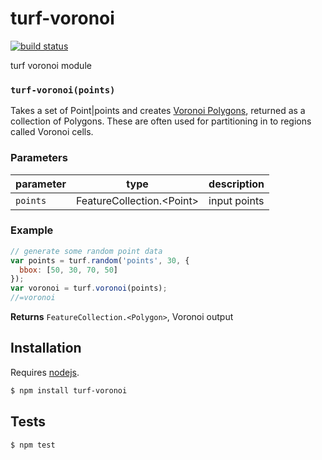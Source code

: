 # turf-voronoi

[![build status](https://secure.travis-ci.org/Turfjs/turf-voronoi.png)](http://travis-ci.org/Turfjs/turf-voronoi)

turf voronoi module


### `turf-voronoi(points)`

Takes a set of Point|points and
creates [Voronoi Polygons](https://en.wikipedia.org/wiki/Voronoi_diagram),
returned as a collection of Polygons. These are often used
for partitioning in to regions called Voronoi cells.

### Parameters

| parameter | type                         | description  |
| --------- | ---------------------------- | ------------ |
| `points`  | FeatureCollection\.\<Point\> | input points |


### Example

```js
// generate some random point data
var points = turf.random('points', 30, {
  bbox: [50, 30, 70, 50]
});
var voronoi = turf.voronoi(points);
//=voronoi
```


**Returns** `FeatureCollection.<Polygon>`, Voronoi output

## Installation

Requires [nodejs](http://nodejs.org/).

```sh
$ npm install turf-voronoi
```

## Tests

```sh
$ npm test
```


